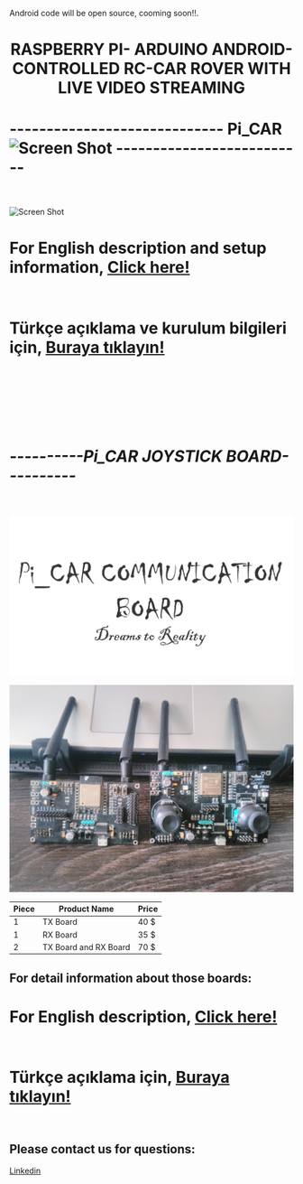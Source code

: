 Android code will be open source, cooming soon!!.
# <p align="center"> <b>RASPBERRY PI- ARDUINO ANDROID-CONTROLLED RC-CAR ROVER WITH LIVE VIDEO STREAMING</b></p>
# ----------------------------- Pi_CAR ![Screen Shot](https://github.com/zafersn/WiFi-RC-Controller-With-Camera/blob/master/V2Images/images/raspi_car.png) --------------------------
<br><br>
![Screen Shot](https://github.com/zafersn/WiFi-RC-Controller-With-Camera/blob/master/V3Images/images/pi_car_logo.png)


# For English description and setup information, [Click here!](https://github.com/zafersn/WiFi-RC-Controller-With-Camera/tree/master/ENGLISH)  <br><br>
# Türkçe açıklama ve kurulum bilgileri için, [Buraya tıklayın!](https://github.com/zafersn/WiFi-RC-Controller-With-Camera/tree/master/T%C3%9CRK%C3%87E) <br><br>

<br><br><br><br>

# *----------Pi_CAR JOYSTICK BOARD----------*<br><br>



![logo](https://github.com/zafersn/pi_communition_board/blob/master/img/LOGO_Pi_car_comboard.png)

![overview](https://github.com/zafersn/pi_communition_board/blob/master/img/IMG_20181014_155126.jpg)


Piece | Product Name | Price
-----|-------|-------
1 | TX Board | 40 $
1 | RX Board | 35 $
2 | TX Board and RX Board| 70 $

## For detail information about those boards:<br> 

# For English description, [Click here!](https://github.com/zafersn/pi_communition_board/blob/master/README-EN.md)  <br><br>
# Türkçe açıklama için, [Buraya tıklayın!](https://github.com/zafersn/pi_communition_board/blob/master/README-TR.md) <br><br>
 
## Please contact us for questions:
[Linkedin](https://www.linkedin.com/in/zafersn93/)

